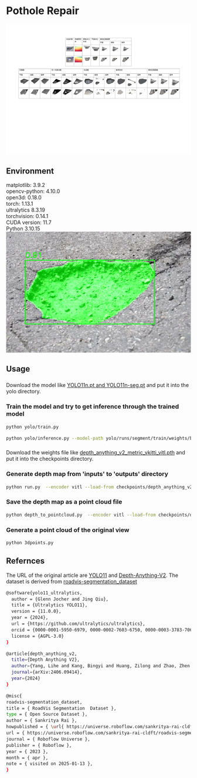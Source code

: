 # Pothole Repair 
![1](/assets/pothole-repair.png)
## Environment  
matplotlib: 3.9.2  
opencv-python: 4.10.0  
open3d: 0.18.0  
torch: 1.13.1  
ultralytics 8.3.19  
torchvision: 0.14.1  
CUDA version: 11.7   
Python 3.10.15  
![2](/assets/1.png)
## Usage  

###
Download the model like [YOLO11n.pt and YOLO11n-seg.pt](https://github.com/ultralytics/ultralytics) and put it into the yolo directory. 

### Train the model and try to get inference through the trained model
```bash
python yolo/train.py
```
```bash
python yolo/inference.py --model-path yolo/runs/segment/train/weights/best.pt --image-path "your image path"
```

###
Download the weights file like [depth_anything_v2_metric_vkitti_vitl.pth](https://github.com/DepthAnything/Depth-Anything-V2/tree/main) and put it into the checkpoints directory.  

### Generate depth map from 'inputs' to 'outputs' directory
```bash
python run.py  --encoder vitl --load-from checkpoints/depth_anything_v2_metric_vkitti_vitl.pth --max-depth 80 --img-path './inputs' --outdir './outputs'
```

### Save the depth map as a point cloud file
```bash
python depth_to_pointcloud.py  --encoder vitl --load-from checkpoints/depth_anything_v2_metric_vkitti_vitl.pth --max-depth 20 --img-path './inputs' --outdir './outputs'
```

### Generate a point cloud of the original view
```bash
python 3dpoints.py
```

## Refernces
The URL of the original article are [YOLO11](https://github.com/ultralytics/ultralytics) and [Depth-Anything-V2](https://github.com/DepthAnything/Depth-Anything-V2/tree/main). The dataset is derived from [roadvis-segmentation_dataset](https://universe.roboflow.com/sankritya-rai-cldft/roadvis-segmentation)  

```bash
@software{yolo11_ultralytics,
  author = {Glenn Jocher and Jing Qiu},
  title = {Ultralytics YOLO11},
  version = {11.0.0},
  year = {2024},
  url = {https://github.com/ultralytics/ultralytics},
  orcid = {0000-0001-5950-6979, 0000-0002-7603-6750, 0000-0003-3783-7069},
  license = {AGPL-3.0}
}
```

```bash
@article{depth_anything_v2,
  title={Depth Anything V2},
  author={Yang, Lihe and Kang, Bingyi and Huang, Zilong and Zhao, Zhen and Xu, Xiaogang and Feng, Jiashi and Zhao, Hengshuang},
  journal={arXiv:2406.09414},
  year={2024}
}
```

```bash
@misc{
roadvis-segmentation_dataset,
title = { RoadVis Segmentation  Dataset },
type = { Open Source Dataset },
author = { Sankritya Rai },
howpublished = { \url{ https://universe.roboflow.com/sankritya-rai-cldft/roadvis-segmentation } },
url = { https://universe.roboflow.com/sankritya-rai-cldft/roadvis-segmentation },
journal = { Roboflow Universe },
publisher = { Roboflow },
year = { 2023 },
month = { apr },
note = { visited on 2025-01-13 },
}
```
